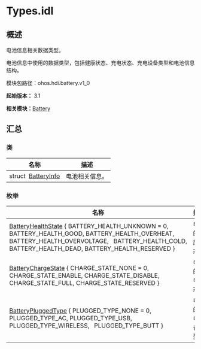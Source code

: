 # Types.idl


## 概述

电池信息相关数据类型。

电池信息中使用的数据类型，包括健康状态、充电状态、充电设备类型和电池信息结构。

模块包路径：ohos.hdi.battery.v1_0

**起始版本：** 3.1

**相关模块：**[Battery](battery_v10.md)


## 汇总


### 类

| 名称 | 描述 | 
| -------- | -------- |
| struct&nbsp;&nbsp;[BatteryInfo](_battery_info_v10.md) | 电池相关信息。 | 


### 枚举

| 名称 | 描述 | 
| -------- | -------- |
| [BatteryHealthState](battery_v10.md#batteryhealthstate) { BATTERY_HEALTH_UNKNOWN = 0, BATTERY_HEALTH_GOOD, BATTERY_HEALTH_OVERHEAT, BATTERY_HEALTH_OVERVOLTAGE,&nbsp;&nbsp;&nbsp;BATTERY_HEALTH_COLD, BATTERY_HEALTH_DEAD, BATTERY_HEALTH_RESERVED } | 电池的健康状态。 | 
| [BatteryChargeState](battery_v10.md#batterychargestate) { CHARGE_STATE_NONE = 0, CHARGE_STATE_ENABLE, CHARGE_STATE_DISABLE, CHARGE_STATE_FULL, CHARGE_STATE_RESERVED } | 电池的充电状态。 | 
| [BatteryPluggedType](battery_v10.md#batterypluggedtype) { PLUGGED_TYPE_NONE = 0, PLUGGED_TYPE_AC, PLUGGED_TYPE_USB, PLUGGED_TYPE_WIRELESS,&nbsp;&nbsp;&nbsp;PLUGGED_TYPE_BUTT } | 电池的充电设备类型。 | 
